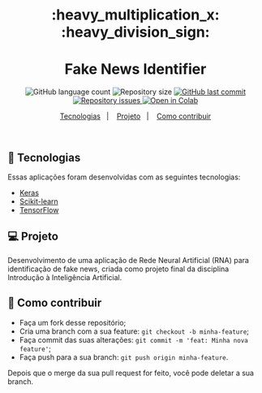 <h1 align="center">
    :heavy_multiplication_x: :heavy_division_sign:
</h1>

<h1 align="center">
  Fake News Identifier
</h1>
<p align="center">
  <img alt="GitHub language count" src="https://img.shields.io/github/languages/count/franklinthony/fake-news-identifier">

  <img alt="Repository size" src="https://img.shields.io/github/repo-size/franklinthony/fake-news-identifier">
  
  <a href="https://github.com/franklinthony/fake-news-identifier/commits/master">
    <img alt="GitHub last commit" src="https://img.shields.io/github/last-commit/franklinthony/fake-news-identifier">
  </a>

  <a href="https://github.com/franklinthony/fake-news-identifier/issues">
    <img alt="Repository issues" src="https://img.shields.io/github/issues/franklinthony/fake-news-identifier">
  </a>
  
  <a href="https://colab.research.google.com/github/franklinthony/superv-unsuperv-ai/blob/main/superv-unsuperv-ai.ipynb">
  <img src="https://colab.research.google.com/assets/colab-badge.svg" alt="Open in Colab"/>
</a>
</p>

<p align="center">
  <a href="#rocket-tecnologias">Tecnologias</a>&nbsp;&nbsp;&nbsp;|&nbsp;&nbsp;&nbsp;
  <a href="#-projeto">Projeto</a>&nbsp;&nbsp;&nbsp;|&nbsp;&nbsp;&nbsp;
  <a href="#-como-contribuir">Como contribuir</a>
</p>

<br>

## :rocket: Tecnologias

Essas aplicações foram desenvolvidas com as seguintes tecnologias:

- [Keras](https://keras.io/)
- [Scikit-learn](https://scikit-learn.org/)
- [TensorFlow](https://www.tensorflow.org/)

## 💻 Projeto

Desenvolvimento de uma aplicação de Rede Neural Artificial (RNA) para identificação de fake news, criada como projeto final da disciplina Introdução à Inteligência Artificial.

## 🤔 Como contribuir

- Faça um fork desse repositório;
- Cria uma branch com a sua feature: `git checkout -b minha-feature`;
- Faça commit das suas alterações: `git commit -m 'feat: Minha nova feature'`;
- Faça push para a sua branch: `git push origin minha-feature`.

Depois que o merge da sua pull request for feito, você pode deletar a sua branch.
